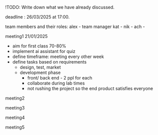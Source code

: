 !TODO: Write down what we have already discussed.

deadline : 26/03/2025 at 17:00.

team members and their roles:
alex - team manager
kat -
nik -
ach -

meeting1 21/01/2025
- aim for first class 70-80%
- implement ai assistant for quiz 
- define timeframe: meeting every other week 
- define tasks based on requirements
  - design, test, market  
  - development phase
    - front/ back end - 2 ppl for each
    - collaborate during lab times
    - not rushing the project so the end product satisfies everyone

meeting2



meeting3



meeting4



meeting5
